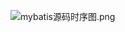 
![mybatis源码时序图.png](https://0.z.wiki/autoupload/20240713/EUaQ/2137X3079/%E6%BA%90%E7%A0%81%E5%88%86%E7%B1%BB%E6%97%B6%E5%BA%8F%E5%9B%BE.png?type=ha)